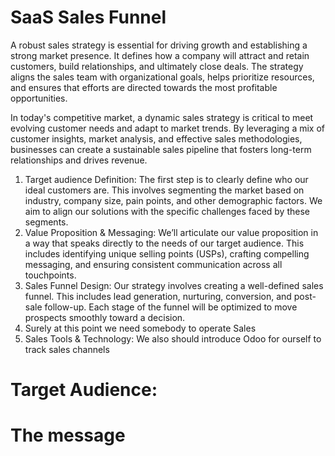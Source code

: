 # SaaS Sales Funnel
A robust sales strategy is essential for driving growth and establishing a strong market presence. It defines how a company will attract and retain customers, build relationships, and ultimately close deals. The strategy aligns the sales team with organizational goals, helps prioritize resources, and ensures that efforts are directed towards the most profitable opportunities.

In today's competitive market, a dynamic sales strategy is critical to meet evolving customer needs and adapt to market trends. By leveraging a mix of customer insights, market analysis, and effective sales methodologies, businesses can create a sustainable sales pipeline that fosters long-term relationships and drives revenue.
1. Target audience Definition: The first step is to clearly define who our ideal customers are. This involves segmenting the market based on industry, company size, pain points, and other demographic factors. We aim to align our solutions with the specific challenges faced by these segments.
2. Value Proposition & Messaging: We’ll articulate our value proposition in a way that speaks directly to the needs of our target audience. This includes identifying unique selling points (USPs), crafting compelling messaging, and ensuring consistent communication across all touchpoints.
3. Sales Funnel Design: Our strategy involves creating a well-defined sales funnel. This includes lead generation, nurturing, conversion, and post-sale follow-up. Each stage of the funnel will be optimized to move prospects smoothly toward a decision.
4. Surely at this point we need somebody to operate Sales
5. Sales Tools & Technology: We also should introduce Odoo for ourself to track sales channels

# Target Audience:
# The message